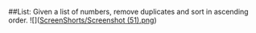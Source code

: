 ##List: Given a list of numbers, remove duplicates and sort in ascending order.
![]([ScreenShorts/Screenshot (51).png](https://github.com/Azad-2025/Artificial-Intelligence/raw/main/CLP-02/ScreenShorts/Screenshot%20(51).png))
